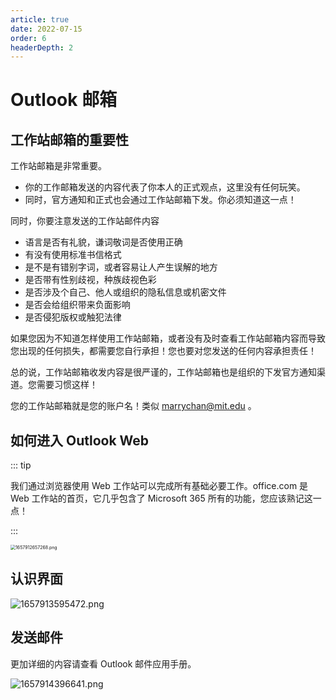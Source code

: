 ```yaml
---
article: true
date: 2022-07-15
order: 6
headerDepth: 2
---
```


# Outlook 邮箱

## 工作站邮箱的重要性

工作站邮箱是非常重要。

- 你的工作邮箱发送的内容代表了你本人的正式观点，这里没有任何玩笑。
- 同时，官方通知和正式也会通过工作站邮箱下发。你必须知道这一点！

同时，你要注意发送的工作站邮件内容

- 语言是否有礼貌，谦词敬词是否使用正确
- 有没有使用标准书信格式
- 是不是有错别字词，或者容易让人产生误解的地方
- 是否带有性别歧视，种族歧视色彩
- 是否涉及个自己、他人或组织的隐私信息或机密文件
- 是否会给组织带来负面影响
- 是否侵犯版权或触犯法律

如果您因为不知道怎样使用工作站邮箱，或者没有及时查看工作站邮箱内容而导致您出现的任何损失，都需要您自行承担！您也要对您发送的任何内容承担责任！

总的说，工作站邮箱收发内容是很严谨的，工作站邮箱也是组织的下发官方通知渠道。您需要习惯这样！

您的工作站邮箱就是您的账户名！类似 marrychan@mit.edu 。

## 如何进入 Outlook Web

::: tip

我们通过浏览器使用 Web 工作站可以完成所有基础必要工作。office.com 是 Web 工作站的首页，它几乎包含了 Microsoft 365 所有的功能，您应该熟记这一点！

:::

<img src="https://static-file.zxg.red/2022/07/16/412ad02d417e1.png" alt="1657912657268.png" style="zoom:50%;" />

## 认识界面

![1657913595472.png](https://static-file.zxg.red/2022/07/16/209c78e0d225e.png)

## 发送邮件

更加详细的内容请查看 Outlook 邮件应用手册。

![1657914396641.png](https://static-file.zxg.red/2022/07/16/c71e825db8d49.png)